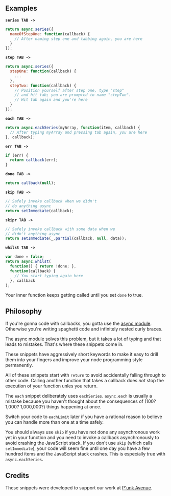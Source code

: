 ## Examples

**`series TAB ->`**

```javascript
return async.series({
  nameOfStepOne: function(callback) {
    // After naming step one and tabbing again, you are here
  }
});
```

**`step TAB ->`**

```javascript
return async.series({
  stepOne: function(callback) {
    ...
  },
  stepTwo: function(callback) {
    // Position yourself after step one, type "step"
    // and hit tab; you are prompted to name "stepTwo".
    // Hit tab again and you're here
  }
});
```

**`each TAB ->`**
```javascript
return async.eachSeries(myArray, function(item, callback) {
  // After typing myArray and pressing tab again, you are here
}, callback);
```

**`err TAB ->`**
```javascript
if (err) {
  return callback(err);
}
```

**`done TAB ->`**
```javascript
return callback(null);
```

**`skip TAB ->`**
```javascript
// Safely invoke callback when we didn't
// do anything async
return setImmediate(callback);
```

**`skipr TAB ->`**
```javascript
// Safely invoke callback with some data when we
// didn't anything async
return setImmediate(_.partial(callback, null, data));
```

**`whilst TAB ->`**
```javascript
var done = false;
return async.whilst(
  function() { return !done; },
  function(callback) {
    // You start typing again here
  }, callback
);
```

Your inner function keeps getting called until you set `done` to true.

## Philosophy

If you're gonna code with callbacks, you gotta use the [async module](https://github.com/caolan/async). Otherwise you're writing spaghetti code and infinitely nested curly braces.

The async module solves this problem, but it takes a lot of typing and that leads to mistakes. That's where these snippets come in.

These snippets have aggressively short keywords to make it easy to drill them into your fingers and improve your node programming style permanently.

All of these snippets start with `return` to avoid accidentally falling through to other code. Calling another function that takes a callback does *not* stop the execution of your function unles you return.

The `each` snippet deliberately uses `eachSeries`. `async.each` is usually a mistake because you haven't thought about the consequences of (100? 1,000? 1,000,000?) things happening at once.

Switch your code to `eachLimit` later if you have a rational reason to believe you can handle more than one at a time safely.

You should always use `skip` if you have not done any asynchronous work yet in your function and you need to invoke a callback asynchronously to avoid crashing the JavaScript stack. If you don't use `skip` (which calls `setImmediate`), your code will seem fine until one day you have a few hundred items and the JavaScript stack crashes. This is especially true with `async.eachSeries`.

## Credits

These snippets were developed to support our work at [P'unk Avenue](https://punkave.com).
